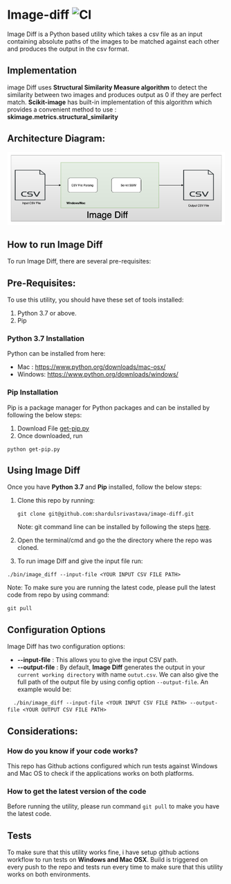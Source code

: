 # Image-diff  ![CI](https://github.com/shardulsrivastava/image-diff/workflows/CI/badge.svg)

Image Diff is a Python based utility which takes a csv file as an input containing absolute paths of the images to be matched against each other and produces the output in the csv format.

## Implementation
 image Diff uses **Structural Similarity Measure algorithm** to detect the similarity between two images and produces output as 0 if they are perfect match. **Scikit-image** has built-in implementation of this algorithm which provides a convenient method to use :  **skimage.metrics.structural_similarity** 

## Architecture Diagram:

![architecture Diagram](docs/architecture.png)

## How to run Image Diff

To run Image Diff, there are several pre-requisites:

## Pre-Requisites:
To use this utility, you should have these set of tools installed:

1. Python 3.7 or above.
2. Pip

### Python 3.7 Installation
Python can be installed from here:
* Mac : https://www.python.org/downloads/mac-osx/
* Windows: https://www.python.org/downloads/windows/

### Pip Installation 
Pip is a package manager for Python packages and can be installed by following the below steps:
1. Download File [get-pip.py](https://bootstrap.pypa.io/get-pip.py)
2. Once downloaded, run 
  ```
  python get-pip.py
  ```
 
## Using Image Diff

Once you have **Python 3.7** and **Pip** installed, follow the below steps:

1. Clone this repo by running:
   ```
   git clone git@github.com:shardulsrivastava/image-diff.git
   ```
   Note: git command line can be installed by following the steps [here](https://git-scm.com/book/en/v2/Getting-Started-Installing-Git).
 
2. Open the terminal/cmd and go the the directory where the repo was cloned.
3. To run image Diff and give the input file run:
  ```
  ./bin/image_diff --input-file <YOUR INPUT CSV FILE PATH>
  ```
 
Note: To make sure you are running the latest code, please pull the latest code from repo by using command:
```
git pull
```
 
 
 ## Configuration Options
 
 Image Diff has two configuration options:
 * **--input-file** :  This allows you to give the input CSV path.
 * **--output-file** : By default, **Image Diff** generates the output in your `current working directory` with name `outut.csv`. We can also give the full path of the output file by using config option `--output-file`. An example would be:
```
  ./bin/image_diff --input-file <YOUR INPUT CSV FILE PATH> --output-file <YOUR OUTPUT CSV FILE PATH>
```

## Considerations:

### How do you know if your code works?
This repo has Github actions configured which run tests against Windows and Mac OS to check if the applications works on both platforms.

### How to get the latest version of the code
Before running the utility, please run command `git pull` to make you have the latest code.
  
 ## Tests
  
To make sure that this utility works fine, i have setup github actions workflow to run tests on **Windows and Mac OSX**.
Build is triggered on every push to the repo and tests run every time to make sure that this utility works on both       environments.
  
  
